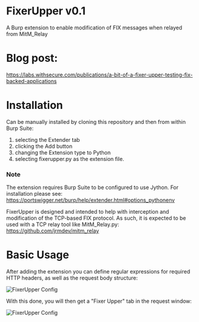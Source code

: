 # FixerUpper v0.1

A Burp extension to enable modification of FIX messages when relayed from MitM_Relay

# Blog post:
https://labs.withsecure.com/publications/a-bit-of-a-fixer-upper-testing-fix-backed-applications

# Installation

Can be manually installed by cloning this repository and then from within Burp Suite:
1. selecting the Extender tab
2. clicking the Add button
3. changing the Extension type to Python
4. selecting fixerupper.py as the extension file.

### Note

The extension requires Burp Suite to be configured to use Jython. For installation please see:
https://portswigger.net/burp/help/extender.html#options_pythonenv

FixerUpper is designed and intended to help with interception and modification of the TCP-based FIX protocol. As such, it is expected to be used with a TCP relay tool like MitM_Relay.py:
https://github.com/jrmdev/mitm_relay


# Basic Usage

After adding the extension you can define regular expressions for required HTTP headers, as well as the request body structure:

![FixerUpper Config](images/config_01.png)

With this done, you will then get a "Fixer Upper" tab in the request window: 

![FixerUpper Config](images/preview_01.png)


